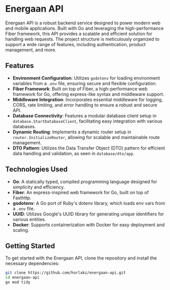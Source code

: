 # Energaan API

Energaan API is a robust backend service designed to power modern web and mobile applications. Built with Go and leveraging the high-performance Fiber framework, this API provides a scalable and efficient solution for handling web requests. The project structure is meticulously organized to support a wide range of features, including authentication, product management, and more.

## Features

- **Environment Configuration**: Utilizes `godotenv` for loading environment variables from a `.env` file, ensuring secure and flexible configuration.
- **Fiber Framework**: Built on top of Fiber, a high-performance web framework for Go, offering express-like syntax and middleware support.
- **Middleware Integration**: Incorporates essential middleware for logging, CORS, rate limiting, and error handling to ensure a robust and secure API.
- **Database Connectivity**: Features a modular database client setup in `database.StartDatabaseClient`, facilitating easy integration with various databases.
- **Dynamic Routing**: Implements a dynamic router setup in `router.InitializeRouter`, allowing for scalable and maintainable route management.
- **DTO Pattern**: Utilizes the Data Transfer Object (DTO) pattern for efficient data handling and validation, as seen in `database/dto/app`.

## Technologies Used

- **Go**: A statically typed, compiled programming language designed for simplicity and efficiency.
- **Fiber**: An express-inspired web framework for Go, built on top of Fasthttp.
- **godotenv**: A Go port of Ruby's dotenv library, which loads env vars from a `.env` file.
- **UUID**: Utilizes Google's UUID library for generating unique identifiers for various entities.
- **Docker**: Supports containerization with Docker for easy deployment and scaling.

## Getting Started

To get started with the Energaan API, clone the repository and install the necessary dependencies:

```sh
git clone https://github.com/horlakz/energaan-api.git
cd energaan-api
go mod tidy
```
